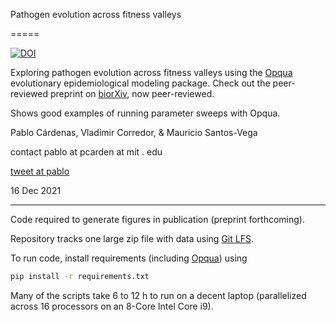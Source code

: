 Pathogen evolution across fitness valleys

=====

[![DOI](https://zenodo.org/badge/437441496.svg)](https://zenodo.org/badge/latestdoi/437441496)

Exploring pathogen evolution across fitness valleys using the
[Opqua](https://github.com/pablocarderam/opqua) evolutionary epidemiological
modeling package. Check out the peer-reviewed preprint on
[biorXiv](https://doi.org/10.1101/2021.12.16.473045), now peer-reviewed.

Shows good examples of running parameter sweeps with Opqua.

Pablo Cárdenas, Vladimir Corredor, & Mauricio Santos-Vega

contact pablo at pcarden at mit . edu

[tweet at pablo](https://twitter.com/pcr_guy)

16 Dec 2021

---

Code required to generate figures in publication (preprint forthcoming).

Repository tracks one large zip file with data using [Git LFS](https://git-lfs.github.com).

To run code, install requirements (including [Opqua](https://github.com/pablocarderam/opqua))
using
```bash
pip install -r requirements.txt
```

Many of the scripts take 6 to 12 h to run on a decent laptop (parallelized
across 16 processors on an 8-Core Intel Core i9).
